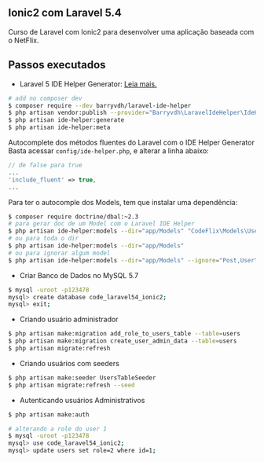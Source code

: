[laravel-ide-helper]: https://github.com/barryvdh/laravel-ide-helper
## Ionic2 com Laravel 5.4

Curso de Laravel com Ionic2 para desenvolver uma aplicação baseada com o NetFlix.

## Passos executados

- Laravel 5 IDE Helper Generator: [Leia mais.][laravel-ide-helper]

```bash
# add no composer dev
$ composer require --dev barryvdh/laravel-ide-helper 
$ php artisan vendor:publish --provider="Barryvdh\LaravelIdeHelper\IdeHelperServiceProvider" --tag=config
$ php artisan ide-helper:generate
$ php artisan ide-helper:meta
```
Autocomplete dos métodos fluentes do Laravel com o IDE Helper Generator
Basta acessar `config/ide-helper.php`, e alterar a linha abaixo:

```php
// de false para true
...
'include_fluent' => true,
...
```
Para ter o autocomple dos Models, tem que instalar uma dependência:
```bash
$ composer require doctrine/dbal:~2.3
# para gerar doc de um Model com o Laravel IDE Helper
$ php artisan ide-helper:models --dir="app/Models" "CodeFlix\Models\User"
# ou para toda o dir
$ php artisan ide-helper:models --dir="app/Models"
# ou para ignorar algum model
$ php artisan ide-helper:models --dir="app/Models" --ignore="Post,User"
```

- Criar Banco de Dados no MySQL 5.7

```bash
$ mysql -uroot -p123478
mysql> create database code_laravel54_ionic2;
mysql> exit;
```
- Criando usuário administrador

```bash
$ php artisan make:migration add_role_to_users_table --table=users
$ php artisan make:migration create_user_admin_data --table=users
$ php artisan migrate:refresh
```

- Criando usuários com seeders

```bash
$ php artisan make:seeder UsersTableSeeder
$ php artisan migrate:refresh --seed
```

- Autenticando usuários Administrativos

```bash
$ php artisan make:auth

# alterando a role do user 1
$ mysql -uroot -p123478
mysql> use code_laravel54_ionic2;
mysql> update users set role=2 where id=1;
```